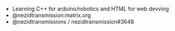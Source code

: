 - Learning C++ for arduino/robotics and HTML for web devving
- @nezidtransmission:matrix.org
- @nezidtransmissions / nezidtransmission#3648
